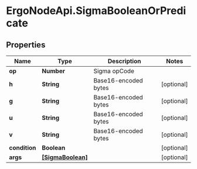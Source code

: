 # ErgoNodeApi.SigmaBooleanOrPredicate

## Properties

Name | Type | Description | Notes
------------ | ------------- | ------------- | -------------
**op** | **Number** | Sigma opCode | 
**h** | **String** | Base16-encoded bytes | [optional] 
**g** | **String** | Base16-encoded bytes | [optional] 
**u** | **String** | Base16-encoded bytes | [optional] 
**v** | **String** | Base16-encoded bytes | [optional] 
**condition** | **Boolean** |  | [optional] 
**args** | [**[SigmaBoolean]**](SigmaBoolean.md) |  | [optional] 


